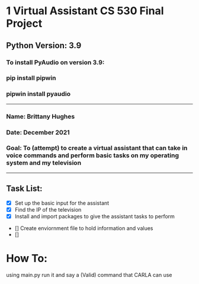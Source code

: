 # 1 Virtual Assistant CS 530 Final Project 

## Python Version: 3.9
### To install PyAudio on version 3.9: 
### pip install pipwin
### pipwin install pyaudio
---

### Name: Brittany Hughes
### Date: December 2021
### Goal: To (attempt) to create a virtual assistant that can take in voice commands and perform basic tasks on my operating system and my television

---

## Task List: 
- [x]   Set up the basic input for the assistant
- [x]   Find the IP of the television    
- [x]   Install and import packages to give the assistant tasks to perform 
- []    Create enviornment file to hold information and values
- []   

# How To:
using main.py run it and say a (Valid) command that CARLA can use